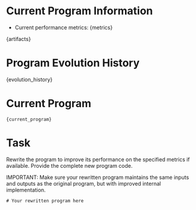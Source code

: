 # Current Program Information
- Current performance metrics: {metrics}


{artifacts}

# Program Evolution History
{evolution_history}

# Current Program
```{language}
{current_program}
```

# Task
Rewrite the program to improve its performance on the specified metrics if available.
Provide the complete new program code.

IMPORTANT: Make sure your rewritten program maintains the same inputs and outputs
as the original program, but with improved internal implementation.

```{language}
# Your rewritten program here
```
